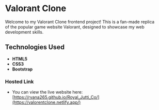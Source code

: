 # Valorant Clone
 Welcome to my Valorant Clone frontend project! This is a fan-made replica of the popular game website Valorant, designed to showcase my web development skills.
 
## Technologies Used

- **HTML5**
- **CSS3**
- **Bootstrap**

### Hosted Link
- You can view the live website here: [https://ryana265.github.io/Royal_Jutti_Co/](https://valorentclone.netlify.app/)

